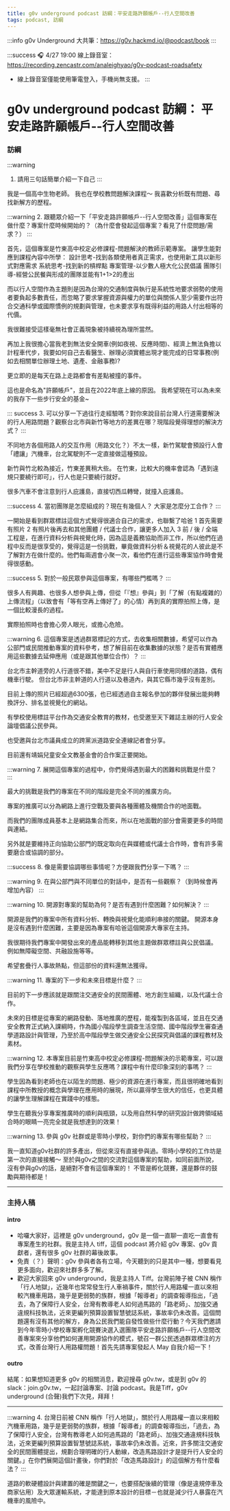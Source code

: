 ```yaml
---
title: g0v underground podcast 訪綱：平安走路許願帳戶--行人空間改善
tags: podcast, 訪綱
---
```

:::info
g0v Underground 大共筆：https://g0v.hackmd.io/@podcast/book
:::

:::success
:headphones: 4/27 19:00 線上錄音室：https://recording.zencastr.com/analeighyao/g0v-podcast-roadsafety


* 線上錄音室僅能使用筆電登入，手機尚無支援。
:::



# g0v underground podcast 訪綱： 平安走路許願帳戶--行人空間改善

### 訪綱

:::warning
1. 請用三句話簡單介紹一下自己
:::

我是一個高中生物老師。 
我也在學校教問題解決課程～
我喜歡分析既有問題、尋找新解方的歷程。

:::warning
2. 跟聽眾介紹一下「平安走路許願帳戶--行人空間改善」這個專案在做什麼？專案什麼時候開始的？（為什麼會發起這個專案？看見了什麼問題/需求？）
:::

首先，這個專案是竹東高中校定必修課程-問題解決的教師示範專案。
讓學生能對應到課程內容中所學：
設計思考-找到各類使用者真正需求，也使用新工具以新形式對應需求
系統思考-找到新的槓桿點
專案管理-以少數人極大化公民倡議
團隊引導-經營公民餐與形成的團隊並能有1+1>2的產出

而以行人空間作為主題則是因為台灣的交通制度與執行是系統性地要求弱勢的使用者要負起多數責任，而忽略了要求掌握資源與權力的單位與關係人至少需要作出符合交通科學或國際慣例的規劃與管理，也未要求享有既得利益的用路人付出相等的代價。

我很難接受這樣毫無社會正義現象被持續視為理所當然。

再加上我很擔心當我老到無法安全開車(例如夜視、反應時間)、經濟上無法負擔以計程車代步，我要如何自己去看醫生、辦理必須實體出現才能完成的日常事務(例如去相關單位辦理土地、遺產、金融事務)?

更立即的是每天在路上走路都會有差點被撞的事件。

這也是命名為"許願帳戶"，並且在2022年底上線的原因。
我希望現在可以為未來的我存下一些步行安全的基金~

::: success
3. 可以分享一下過往行走經驗嗎？對你來說目前台灣人行道需要解決的行人用路問題？觀察台北市與新竹等地方的差異在哪？現階段覺得理想的解決方式？
:::

不同地方各個用路人的交互作用（用路文化？）不太一樣，新竹駕駛會預設行人會「禮讓」汽機車，台北駕駛則不一定直接做這種預設。

新竹與竹北較為接近，竹東差異稍大些。
在竹東，比較大的機率會認為「遇到違規只要繞行即可」，行人也是只要繞行就好。

很多汽車不會注意到行人庇護島，直接切西瓜轉彎，就撞入庇護島。

:::success
4. 當初團隊是怎麼組成的？現在有幾個人？ 大家是怎麼分工合作？
:::

一開始是看到群眾標註這個方式覺得很適合自己的需求，也聯繫了哈爸
1 首先需要有照片
2 有照片後再去和其他團體 / 代議士合作，讓更多人加入
3 前 / 後 / 全端工程是，在進行資料分析與視覺化時，因為這是義務協助而非工作，所以他們在過程中反而是很享受的，覺得這是一份挑戰，畢竟做資料分析＆視覺花的人彼此是不了解對方在做什麼的。他們每兩週會小聚一次，看他們在進行這些專案協作時會覺得很感動。

:::success
5. 對於一般民眾參與這個專案，有哪些門檻嗎？
:::

很多人有興趣、也很多人想參與上傳，但從「『想』參與」到「了解（有點複雜的）上傳流程」（以致會有「等有空再上傳好了」的心情）再到真的實際拍照上傳，是一個比較漫長的過程。

實際拍照時也會擔心旁人眼光，或擔心危險。

:::warning
6. 這個專案是透過群眾標記的方式，去收集相關數據，希望可以作為公部門或民間推動專案的資料參考，想了解目前在收集數據的狀態？是否有實體應用這些數據去延伸應用（或是跟其他單位合作）？
:::

台北市主幹道旁的人行道很不錯，美中不足是行人與自行車使用同樣的道路，偶有機車行駛。
但台北市非主幹道的人行道以及巷道內，與其它縣市幾乎沒有差別。

目前上傳的照片已經超過6300張，也已經透過自主報名參加的夥伴發展出能夠轉換評分、排名並視覺化的網站。

有學校使用標註平台作為交通安全教育的教材，也受邀至天下雜誌主辦的行人安全論壇倡議公民參與。

也受邀與台北市議員成立的跨黨派道路安全連線記者會分享。

目前還有靖娟兒童安全文教基金會的合作案正要開始。

:::warning
7. 展開這個專案的過程中，你們覺得遇到最大的困難和挑戰是什麼？
:::

最大的挑戰是我們的專案在不同的階段是完全不同的推廣方向。

專案的推廣可以分為網路上進行空戰及要與各種團體及機關合作的地面戰。

而我們的團隊成員基本上是網路集合而來，所以在地面戰的部分會需要更多的時間與連結。

另外就是要維持正向協助公部門的既定取向在與媒體或代議士合作時，會有許多需要磨合或協調的部分。


:::success
8. 像是需要協調哪些事情呢？方便跟我們分享一下嗎？
:::


:::warning
9. 在與公部門與不同單位的對話中，是否有一些觀察？（到時候會再增加內容）
:::

:::warning
10. 開源對專案的幫助為何？是否有遇到什麼困難？如何解決？
:::

開源是我們的專案中所有資料分析、轉換與視覺化能順利串接的關鍵。
開源本身是沒有遇到什麼困難，主要是因為專案有哈爸這個開源大專家在主持。

我很期待我們專案中開發出來的產品能轉移到其他主題做群眾標註與公民倡議。
例如無障礙空間、共融設施等等。

希望套疊行人事故熱點，但這部份的資料還無法獲得。

:::warning
11. 專案的下一步和未來目標是什麼？
:::

目前的下一步應該就是跟關注交通安全的民間團體、地方創生組織，以及代議士合作。

未來的目標是從專案的網路發動、落地推廣的歷程，能複製到各區域，並且在交通安全教育正式納入課綱時，作為國小階段學生調查生活空間、國中階段學生審查通學道路設計與管理，乃至於高中階段學生做交通安全公民探究與倡議的課程教材及素材。

:::warning
12. 本專案目前是竹東高中校定必修課程-問題解決的示範專案，可以跟我們分享在學校推動的觀察與學生反應嗎？課程中有什麼印象深刻的事嗎？
:::

學生因為看到老師也在以陌生的問題、極少的資源在進行專案，而且很明確地看到課程中所教授的概念與學理在應用時的展現，所以贏得學生很大的信任，也更具體的讓學生理解課程在實踐中的樣態。

學生在聽我分享專案推廣時的順利與瓶頸，以及用自然科學的研究設計做跨領域結合時的眼睛一亮完全就是我想達到的效果！

:::warning
13. 參與 g0v 社群或是零時小學校，對你們的專案有哪些幫助？
:::

我一直知道g0v社群的許多產出，但從來沒有直接參與過。零時小學校的工作坊是第一次的直接接觸～
至於與g0v之間的交流對這個專案的幫助，如同前面所說，沒有參與g0v的話，是絕對不會有這個專案的！
不管是孵化競賽，還是夥伴的鼓勵與期待都是！


---
### 主持人稿

#### intro
- 哈囉大家好，這裡是 g0v underground，g0v 是一個一直聊一直吃一直會有專案產生的社群。我是主持人 tiff，這個 podcast 將介紹 g0v 專案、g0v 貢獻者，還有很多 g0v 社群的幕後故事。
- 免責（？）聲明：g0v 參與者各有立場，今天聽到的只是其中一種，想要看見更多面向，歡迎來社群多多了解。
- 歡迎大家回來 g0v underground，我是主持人 Tiff。台灣前陣子被 CNN 稱作「行人地獄」，近幾年也常常發生行人車禍事件，關於行人用路權一直以來相較汽機車用路，幾乎是更弱勢的族群，根據「報導者」的調查報導指出，「過去，為了保障行人安全，台灣有教導老人如何過馬路的「路老師」、加強交通違規科技執法，近來更編列預算設置智慧號誌系統，事故率仍未改善。這個問題還有沒有其他的解方，身為公民我們能自發性做些什麼行動？今天我們邀請到今年零時小學校專案孵化競賽決選入選團隊平安走路許願帳戶--行人空間改善專案來分享他們如何運用開源協作的模式，號召一群公民透過群眾標注的方式，改善台灣行人用路權問題！首先先請專案發起人 May 自我介紹一下！

#### outro
結尾：如果想知道更多 g0v 的相關消息，歡迎搜尋 g0v.tw，或是到 g0v 的 slack：join.g0v.tw，一起討論專案、討論 podcast。我是Tiff，g0v underground (合聲)我們下次見，拜拜！

---

:::warning
4. 台灣日前被 CNN 稱作「行人地獄」，關於行人用路權一直以來相較汽機車用路，幾乎是更弱勢的族群，根據「報導者」的調查報導指出，「過去，為了保障行人安全，台灣有教導老人如何過馬路的「路老師」、加強交通違規科技執法，近來更編列預算設置智慧號誌系統，事故率仍未改善。近來，許多關注交通安全的民間團體提出，規劃合理明確的行人動線，改造馬路設計才是提升行人安全的關鍵。」在你們展開這個計畫後，你們對於「改造馬路設計」的這個解方有什麼看法？
:::


道路的軟硬體設計與建置的確是關鍵之一，也要搭配後續的管理（像是違規停車及商家佔用）及大眾運輸系統，才能達到原本設計的目標－也就是減少行人暴露在汽機車的風險中。